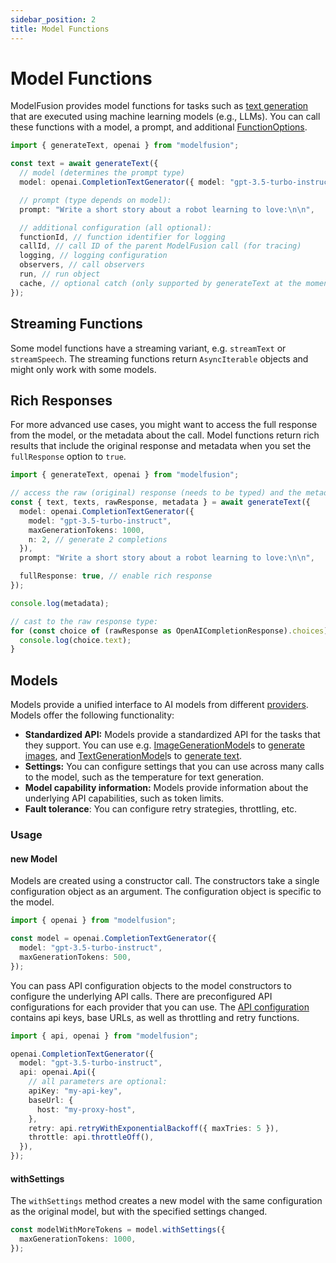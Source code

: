 ```yaml
---
sidebar_position: 2
title: Model Functions
---
```


# Model Functions

ModelFusion provides model functions for tasks such as [text generation](/guide/function/generate-text) that are executed using machine learning models (e.g., LLMs).
You can call these functions with a model, a prompt, and additional [FunctionOptions](/api/modules#functionoptions).

```ts
import { generateText, openai } from "modelfusion";

const text = await generateText({
  // model (determines the prompt type)
  model: openai.CompletionTextGenerator({ model: "gpt-3.5-turbo-instruct" }),

  // prompt (type depends on model):
  prompt: "Write a short story about a robot learning to love:\n\n",

  // additional configuration (all optional):
  functionId, // function identifier for logging
  callId, // call ID of the parent ModelFusion call (for tracing)
  logging, // logging configuration
  observers, // call observers
  run, // run object
  cache, // optional catch (only supported by generateText at the moment)
});
```

## Streaming Functions

Some model functions have a streaming variant, e.g. `streamText` or `streamSpeech`. The streaming functions return `AsyncIterable` objects and might only work with some models.

## Rich Responses

For more advanced use cases, you might want to access the full response from the model, or the metadata about the call.
Model functions return rich results that include the original response and metadata when you set the `fullResponse` option to `true`.

```ts
import { generateText, openai } from "modelfusion";

// access the raw (original) response (needs to be typed) and the metadata:
const { text, texts, rawResponse, metadata } = await generateText({
  model: openai.CompletionTextGenerator({
    model: "gpt-3.5-turbo-instruct",
    maxGenerationTokens: 1000,
    n: 2, // generate 2 completions
  }),
  prompt: "Write a short story about a robot learning to love:\n\n",

  fullResponse: true, // enable rich response
});

console.log(metadata);

// cast to the raw response type:
for (const choice of (rawResponse as OpenAICompletionResponse).choices) {
  console.log(choice.text);
}
```

## Models

Models provide a unified interface to AI models from different [providers](/integration/model-provider/). Models offer the following functionality:

- **Standardized API:** Models provide a standardized API for the tasks that they support. You can use e.g. [ImageGenerationModel](/api/interfaces/ImageGenerationModel)s to [generate images](/guide/function/generate-image), and [TextGenerationModel](/api/interfaces/TextGenerationModel)s to [generate text](/guide/function/generate-text).
- **Settings:** You can configure settings that you can use across many calls to the model, such as the temperature for text generation.
- **Model capability information:** Models provide information about the underlying API capabilities, such as token limits.
- **Fault tolerance**: You can configure retry strategies, throttling, etc.

### Usage

#### new Model

Models are created using a constructor call. The constructors take a single configuration object as an argument. The configuration object is specific to the model.

```ts
import { openai } from "modelfusion";

const model = openai.CompletionTextGenerator({
  model: "gpt-3.5-turbo-instruct",
  maxGenerationTokens: 500,
});
```

You can pass API configuration objects to the model constructors to configure the underlying API calls. There are preconfigured API configurations for each provider that you can use. The [API configuration](/api/interfaces/ApiConfiguration) contains api keys, base URLs, as well as throttling and retry functions.

```ts
import { api, openai } from "modelfusion";

openai.CompletionTextGenerator({
  model: "gpt-3.5-turbo-instruct",
  api: openai.Api({
    // all parameters are optional:
    apiKey: "my-api-key",
    baseUrl: {
      host: "my-proxy-host",
    },
    retry: api.retryWithExponentialBackoff({ maxTries: 5 }),
    throttle: api.throttleOff(),
  }),
});
```

#### withSettings

The `withSettings` method creates a new model with the same configuration as the original model, but with the specified settings changed.

```ts
const modelWithMoreTokens = model.withSettings({
  maxGenerationTokens: 1000,
});
```
